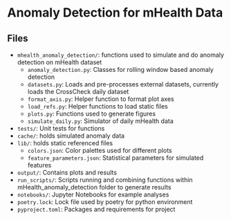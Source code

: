 # Anomaly Detection for mHealth Data


## Files
- `mhealth_anomaly_detection/`: functions used to simulate and do anomaly detection on mHealth dataset
    - `anomaly_detection.py`: Classes for rolling window based anomaly detection
    - `datasets.py`: Loads and pre-processes external datasets, currently loads the CrossCheck daily dataset
    - `format_axis.py`: Helper function to format plot axes
    - `load_refs.py`: Helper functions to load static files
    - `plots.py`: Functions used to generate figures
    - `simulate_daily.py`: Simulator of daily mHealth data
- `tests/`: Unit tests for functions
- `cache/`: holds simulated anomaly data
- `lib/`: holds static referenced files
    - `colors.json`: Color palettes used for different plots
    - `feature_parameters.json`: Statistical parameters for simulated features
- `output/`: Contains plots and results
- `run_scripts/`: Scripts running and combining functions within mHealth_anomaly_detection folder to generate results
- `notebooks/`: Jupyter Notebooks for example analyses
- `poetry.lock`: Lock file used by poetry for python environment
- `pyproject.toml`: Packages and requirements for project



